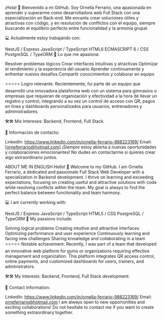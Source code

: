 ¡Hola! 👋 Bienvenido a mi GitHub. Soy Ornella Ferrario, una apasionada en aprender y superarme como desarrolladora web Full Stack con una especialización en Back-end. Me encanta crear soluciones útiles y atractivas con código, y en resolución de conflictos con el equipo, siempre buscando el equilibrio perfecto entre funcionalidad y la armonía grupal. 

💻 Actualmente estoy trabajando con:

NestJS / Express
JavaScript / TypeScript
HTML6 ECMASCRIPT 6 / CSS
PostgreSQL / TypeORM
🚀 Lo que me apasiona:

Resolver problemas lógicos
Crear interfaces intuitivas y atractivas
Optimizar el rendimiento y la experiencia del usuario
Aprender continuamente y enfrentar nuevos desafíos
Compartir conocimientos y colaborar en equipo

⭐⭐⭐⭐⭐ Logro relevante: Recientemente, fui parte de un equipo que desarrolló una innovadora plataforma web con un sistema para gimnasios o empresas que requieran de organización y efectividad a la hora de llevar un registro y control, integrando a su vez un control de acceso con QR, pagos en línea y dashboards personalizados para usuarios, entrenadores y administradores.

🛠️🛠️ Mis Intereses:  Backend, Frontend, Full Stack.

📲 Información de contacto:

LinkedIn: https://www.linkedin.com/in/ornella-ferrario-988223169/
Email: [orneferrario@hotmail.com]
¡Siempre estoy abierta a nuevas oportunidades y colaboraciones emocionantes! No dudes en contactarme si quieres crear algo extraordinario juntos.


ABOUT ME IN ENGLISH
Hello! 👋 Welcome to my GitHub. I am Ornella Ferrario, a dedicated and passionate Full Stack Web Developer with a specialization in Backend development. I thrive on learning and exceeding expectations, focusing on creating useful and attractive solutions with code while resolving conflicts within the team. My goal is always to find the perfect balance between functionality and team harmony.

💻 I am currently working with:

NestJS / Express
JavaScript / TypeScript
HTML5 / CSS
PostgreSQL / TypeORM
🚀 My passions include:

Solving logical problems
Creating intuitive and attractive interfaces
Optimizing performance and user experience
Continuously learning and facing new challenges
Sharing knowledge and collaborating in a team
⭐⭐⭐⭐⭐ Notable achievement: Recently, I was part of a team that developed an innovative web platform for gyms or organizations requiring effective management and organization. This platform integrates QR access control, online payments, and customized dashboards for users, trainers, and administrators.

🛠️🛠️ My Interests: Backend, Frontend, Full Stack development.

📲 Contact Information:

LinkedIn: https://www.linkedin.com/in/ornella-ferrario-988223169/
Email: orneferrario@hotmail.com
I am always open to new opportunities and exciting collaborations! Do not hesitate to contact me if you want to create something extraordinary together.

